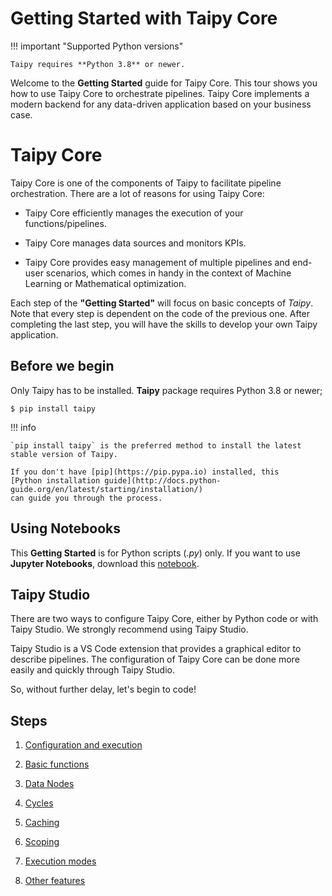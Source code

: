 # Getting Started with Taipy Core

!!! important "Supported Python versions"

    Taipy requires **Python 3.8** or newer.

Welcome to the **Getting Started** guide for Taipy Core. This tour shows you how to use Taipy Core to orchestrate pipelines. Taipy Core implements a modern backend for any data-driven application based on your business case.


# Taipy Core

Taipy Core is one of the components of Taipy to facilitate pipeline orchestration. There are a lot of reasons for using Taipy Core:

- Taipy Core efficiently manages the execution of your functions/pipelines.

- Taipy Core manages data sources and monitors KPIs.

- Taipy Core provides easy management of multiple pipelines and end-user scenarios, which comes in handy in the context of Machine Learning or Mathematical optimization.

Each step of the **"Getting Started"** will focus on basic concepts of *Taipy*. Note that every step is dependent on 
the code of the previous one. After completing the last step, you will have the skills to develop your own Taipy 
application. 

## Before we begin

Only Taipy has to be installed. **Taipy** package requires Python 3.8 or newer;

``` console
$ pip install taipy
```

!!! info 

    `pip install taipy` is the preferred method to install the latest stable version of Taipy.
    
    If you don't have [pip](https://pip.pypa.io) installed, this 
    [Python installation guide](http://docs.python-guide.org/en/latest/starting/installation/)
    can guide you through the process.

## Using Notebooks

This **Getting Started** is for Python scripts (*.py*) only. If you want to use **Jupyter Notebooks**, download this [notebook](https://docs.taipy.io/en/latest/getting_started/getting_started.ipynb).

## Taipy Studio

There are two ways to configure Taipy Core, either by Python code or with Taipy Studio. We strongly recommend using Taipy Studio. 

Taipy Studio is a VS Code extension that provides a graphical editor to describe pipelines. The configuration of Taipy Core can be done more easily and quickly through Taipy Studio.

So, without further delay, let's begin to code!

## Steps

1. [Configuration and execution](step_01/ReadMe.md)

2. [Basic functions](step_02/ReadMe.md)

3. [Data Nodes](step_03/ReadMe.md)

4. [Cycles](step_04/ReadMe.md)

5. [Caching](step_05/ReadMe.md)

6. [Scoping](step_06/ReadMe.md)

7. [Execution modes](step_07/ReadMe.md)

8. [Other features](step_08/ReadMe.md)
